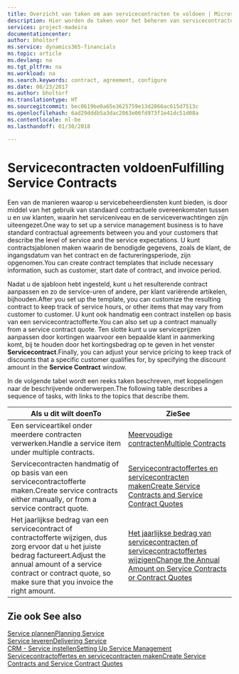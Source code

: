 ```yaml
---
title: Overzicht van taken om aan servicecontracten te voldoen | Microsoft Docs
description: Hier worden de taken voor het beheren van servicecontracten met klanten beschreven.
services: project-madeira
documentationcenter: 
author: bholtorf
ms.service: dynamics365-financials
ms.topic: article
ms.devlang: na
ms.tgt_pltfrm: na
ms.workload: na
ms.search.keywords: contract, agreement, configure
ms.date: 08/23/2017
ms.author: bholtorf
ms.translationtype: HT
ms.sourcegitcommit: bec0619be0a65e3625759e13d2866ac615d7513c
ms.openlocfilehash: 6ad29dddb5a3dac2063e06fd973f1e41dc51d08a
ms.contentlocale: nl-be
ms.lasthandoff: 01/30/2018

---
```

# <a name="fulfilling-service-contracts"></a><span data-ttu-id="a1423-103">Servicecontracten voldoen</span><span class="sxs-lookup"><span data-stu-id="a1423-103">Fulfilling Service Contracts</span></span> 
<span data-ttu-id="a1423-104">Een van de manieren waarop u servicebeheerdiensten kunt bieden, is door middel van het gebruik van standaard contractuele overeenkomsten tussen u en uw klanten, waarin het serviceniveau en de serviceverwachtingen zijn uiteengezet.</span><span class="sxs-lookup"><span data-stu-id="a1423-104">One way to set up a service management business is to have standard contractual agreements between you and your customers that describe the level of service and the service expectations.</span></span> <span data-ttu-id="a1423-105">U kunt contractsjablonen maken waarin de benodigde gegevens, zoals de klant, de ingangsdatum van het contract en de factureringsperiode, zijn opgenomen.</span><span class="sxs-lookup"><span data-stu-id="a1423-105">You can create contract templates that include necessary information, such as customer, start date of contract, and invoice period.</span></span>  
  
<span data-ttu-id="a1423-106">Nadat u de sjabloon hebt ingesteld, kunt u het resulterende contract aanpassen en zo de service-uren of andere, per klant variërende artikelen, bijhouden.</span><span class="sxs-lookup"><span data-stu-id="a1423-106">After you set up the template, you can customize the resulting contract to keep track of service hours, or other items that may vary from customer to customer.</span></span> <span data-ttu-id="a1423-107">U kunt ook handmatig een contract instellen op basis van een servicecontractofferte.</span><span class="sxs-lookup"><span data-stu-id="a1423-107">You can also set up a contract manually from a service contract quote.</span></span> <span data-ttu-id="a1423-108">Ten slotte kunt u uw serviceprijzen aanpassen door kortingen waarvoor een bepaalde klant in aanmerking komt, bij te houden door het kortingsbedrag op te geven in het venster **Servicecontract**.</span><span class="sxs-lookup"><span data-stu-id="a1423-108">Finally, you can adjust your service pricing to keep track of discounts that a specific customer qualifies for, by specifying the discount amount in the **Service Contract** window.</span></span>  

<span data-ttu-id="a1423-109">In de volgende tabel wordt een reeks taken beschreven, met koppelingen naar de beschrijvende onderwerpen.</span><span class="sxs-lookup"><span data-stu-id="a1423-109">The following table describes a sequence of tasks, with links to the topics that describe them.</span></span>   
  
|<span data-ttu-id="a1423-110">**Als u dit wilt doen**</span><span class="sxs-lookup"><span data-stu-id="a1423-110">**To**</span></span>|<span data-ttu-id="a1423-111">**Zie**</span><span class="sxs-lookup"><span data-stu-id="a1423-111">**See**</span></span>|  
|------------|-------------|  
|<span data-ttu-id="a1423-112">Een serviceartikel onder meerdere contracten verwerken.</span><span class="sxs-lookup"><span data-stu-id="a1423-112">Handle a service item under multiple contracts.</span></span> | [<span data-ttu-id="a1423-113">Meervoudige contracten</span><span class="sxs-lookup"><span data-stu-id="a1423-113">Multiple Contracts</span></span>](service-multiple-contracts.md)|  
|<span data-ttu-id="a1423-114">Servicecontracten handmatig of op basis van een servicecontractofferte maken.</span><span class="sxs-lookup"><span data-stu-id="a1423-114">Create service contracts either manually, or from a service contract quote.</span></span>| [<span data-ttu-id="a1423-115">Servicecontractoffertes en servicecontracten maken</span><span class="sxs-lookup"><span data-stu-id="a1423-115">Create Service Contracts and Service Contract Quotes</span></span>](service-how-to-create-service-contracts-and-service-contract-quotes.md)|
|<span data-ttu-id="a1423-116">Het jaarlijkse bedrag van een servicecontract of contractofferte wijzigen, dus zorg ervoor dat u het juiste bedrag factureert.</span><span class="sxs-lookup"><span data-stu-id="a1423-116">Adjust the annual amount of a service contract or contract quote, so make sure that you invoice the right amount.</span></span>|[<span data-ttu-id="a1423-117">Het jaarlijkse bedrag van servicecontracten of servicecontractoffertes wijzigen</span><span class="sxs-lookup"><span data-stu-id="a1423-117">Change the Annual Amount on Service Contracts or Contract Quotes</span></span>](service-how-to-change-the-annual-amount-on-service-contracts-or-contract-quotes.md)|

## <a name="see-also"></a><span data-ttu-id="a1423-118">Zie ook </span><span class="sxs-lookup"><span data-stu-id="a1423-118">See also</span></span>
[<span data-ttu-id="a1423-119">Service plannen</span><span class="sxs-lookup"><span data-stu-id="a1423-119">Planning Service</span></span>](service-plan-service.md)  
[<span data-ttu-id="a1423-120">Service leveren</span><span class="sxs-lookup"><span data-stu-id="a1423-120">Delivering Service</span></span>](service-deliver-service.md)  
[<span data-ttu-id="a1423-121">CRM - Service instellen</span><span class="sxs-lookup"><span data-stu-id="a1423-121">Setting Up Service Management</span></span>](service-setup-service.md)  
[<span data-ttu-id="a1423-122">Servicecontractoffertes en servicecontracten maken</span><span class="sxs-lookup"><span data-stu-id="a1423-122">Create Service Contracts and Service Contract Quotes</span></span>](service-how-to-create-service-contracts-and-service-contract-quotes.md)  

